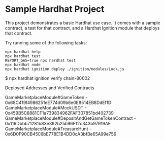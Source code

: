 # Sample Hardhat Project

This project demonstrates a basic Hardhat use case. It comes with a sample contract, a test for that contract, and a Hardhat Ignition module that deploys that contract.

Try running some of the following tasks:

```shell
npx hardhat help
npx hardhat test
REPORT_GAS=true npx hardhat test
npx hardhat node
npx hardhat ignition deploy ./ignition/modules/Lock.js
```
$ npx hardhat ignition verify chain-80002 


Deployed Addresses and Verified Contracts

GameMarketplaceModule#GameToken - 0x68C419f4986251eE774d09b6e0E8514EB8DdEf1D
GameMarketplaceModule#MockUSDT - 0x459B5C8881CF1a739834962FAF307851bd402739
GameMarketplaceModule#DepositAndGetGameTokenContract - 0x116Dbbb71281b83e392b25b96F12c343b97919AE
GameMarketplaceModule#TreasureHunt - 0x6D0F90CB4506bE778E1B4DD0cA3bfBe65A99e756 